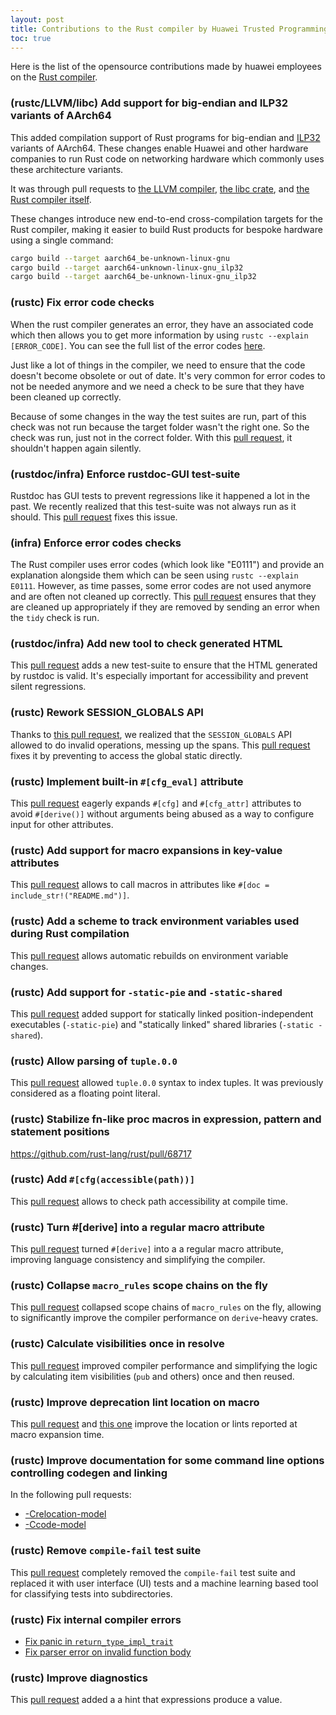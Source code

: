 ```yaml
---
layout: post
title: Contributions to the Rust compiler by Huawei Trusted Programming 
toc: true
---
```


Here is the list of the opensource contributions made by huawei employees on the [Rust compiler](https://github.com/rust-lang/rust).

### (rustc/LLVM/libc) Add support for big-endian and ILP32 variants of AArch64

This added compilation support of Rust programs for big-endian and [ILP32](https://developer.arm.com/documentation/dai0490/latest/)
variants of AArch64.  These changes enable Huawei and other hardware companies to run Rust code on networking hardware which commonly
uses these architecture variants.

It was through pull requests to [the LLVM compiler](https://reviews.llvm.org/rG21bfd068b32ece1c6fbc912208e7cd1782a8c3fc),
[the libc crate](https://github.com/rust-lang/libc/pull/2039), and [the Rust compiler itself](https://github.com/rust-lang/rust/pull/81455).

These changes introduce new end-to-end cross-compilation targets for the Rust compiler, making it easier to build Rust products for bespoke
hardware using a single command:

```bash
cargo build --target aarch64_be-unknown-linux-gnu
cargo build --target aarch64-unknown-linux-gnu_ilp32
cargo build --target aarch64_be-unknown-linux-gnu_ilp32
```

### (rustc) Fix error code checks

When the rust compiler generates an error, they have an associated code which then allows you to get more information by using `rustc --explain [ERROR_CODE]`. You can see the full list of the error codes [here](https://doc.rust-lang.org/nightly/error-index.html).

Just like a lot of things in the compiler, we need to ensure that the code doesn't become obsolete or out of date. It's very common for error codes to not be needed anymore and we need a check to be sure that they have been cleaned up correctly.

Because of some changes in the way the test suites are run, part of this check was not run because the target folder wasn't the right one. So the check was run, just not in the correct folder. With this [pull request](https://github.com/rust-lang/rust/pull/83451), it shouldn't happen again silently.

### (rustdoc/infra) Enforce rustdoc-GUI test-suite

Rustdoc has GUI tests to prevent regressions like it happened a lot in the past. We recently realized that this test-suite was not always run as it should. This [pull request](https://github.com/rust-lang/rust/pull/84586) fixes this issue.

### (infra) Enforce error codes checks

The Rust compiler uses error codes (which look like "E0111") and provide an explanation alongside them which can be seen using `rustc --explain E0111`. However, as time passes, some error codes are not used anymore and are often not cleaned up correctly. This [pull request](https://github.com/rust-lang/rust/pull/86137) ensures that they are cleaned up appropriately if they are removed by sending an error when the `tidy` check is run.

### (rustdoc/infra) Add new tool to check generated HTML

This [pull request](https://github.com/rust-lang/rust/pull/86059) adds a new test-suite to ensure that the HTML generated by rustdoc is valid. It's especially important for accessibility and prevent silent regressions.

### (rustc) Rework SESSION_GLOBALS API

Thanks to [this pull request](https://github.com/rust-lang/rust/pull/84953), we realized that the `SESSION_GLOBALS` API allowed to do invalid operations, messing up the spans. This [pull request](https://github.com/rust-lang/rust/pull/84961) fixes it by preventing to access the global static directly.

### (rustc) Implement built-in `#[cfg_eval]` attribute

This [pull request](https://github.com/rust-lang/rust/pull/82682) eagerly expands `#[cfg]` and `#[cfg_attr]` attributes to avoid `#[derive()]` without arguments being abused as a way to configure input for other attributes.

### (rustc) Add support for macro expansions in key-value attributes

This [pull request](https://github.com/rust-lang/rust/pull/78837) allows to call macros in attributes like `#[doc = include_str!("README.md")]`.

### (rustc) Add a scheme to track environment variables used during Rust compilation

This [pull request](https://github.com/rust-lang/rust/pull/71858) allows automatic rebuilds on environment variable changes.

### (rustc) Add support for `-static-pie` and `-static-shared`

This [pull request](https://github.com/rust-lang/rust/pull/71804) added support for statically linked position-independent executables (`-static-pie`) and "statically linked" shared libraries (`-static -shared`).

### (rustc) Allow parsing of `tuple.0.0`

This [pull request](https://github.com/rust-lang/rust/pull/71322) allowed `tuple.0.0` syntax to index tuples. It was previously considered as a floating point literal.

### (rustc) Stabilize fn-like proc macros in expression, pattern and statement positions

<https://github.com/rust-lang/rust/pull/68717>

### (rustc) Add `#[cfg(accessible(path))]`

This [pull request](https://github.com/rust-lang/rust/pull/69870) allows to check path accessibility at compile time.

### (rustc) Turn #[derive] into a regular macro attribute

This [pull request](https://github.com/rust-lang/rust/pull/79078) turned `#[derive]` into a a regular macro attribute, improving language consistency and simplifying the compiler.

### (rustc) Collapse `macro_rules` scope chains on the fly

This [pull request](https://github.com/rust-lang/rust/pull/78826) collapsed scope chains of `macro_rules` on the fly, allowing to significantly improve the compiler performance on `derive`-heavy crates.

### (rustc) Calculate visibilities once in resolve

This [pull request](https://github.com/rust-lang/rust/pull/78077) improved compiler performance and simplifying the logic by calculating item visibilities (`pub` and others) once and then reused.

### (rustc) Improve deprecation lint location on macro

This [pull request](https://github.com/rust-lang/rust/pull/78999) and [this one](https://github.com/rust-lang/rust/pull/73178) improve the location or lints reported at macro expansion time.

### (rustc) Improve documentation for some command line options controlling codegen and linking

In the following pull requests:

 * [-Crelocation-model](https://github.com/rust-lang/rust/pull/71490)
 * [-Ccode-model](https://github.com/rust-lang/rust/pull/72248)

### (rustc) Remove `compile-fail` test suite

This [pull request](https://github.com/rust-lang/rust/pull/80453) completely removed the `compile-fail` test suite and replaced it with user interface (UI) tests and a machine learning based tool for classifying tests into subdirectories.

### (rustc) Fix internal compiler errors

 * [Fix panic in `return_type_impl_trait`](https://github.com/rust-lang/rust/pull/86505)
 * [Fix parser error on invalid function body](https://github.com/rust-lang/rust/pull/87646)

### (rustc) Improve diagnostics

This [pull request](https://github.com/rust-lang/rust/pull/87607) added a a hint that expressions produce a value.
